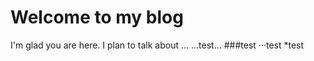 # Welcome to my blog

I'm glad you are here. I plan to talk about ...
...test...
###test
···test
*test

